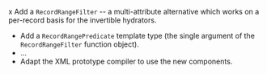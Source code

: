 x Add a `RecordRangeFilter` -- a multi-attribute alternative which works on a per-record basis for the invertible hydrators.
* Add a `RecordRangePredicate` template type (the single argument of the `RecordRangeFilter` function object).
* ...
* Adapt the XML prototype compiler to use the new components.
  